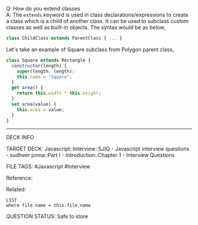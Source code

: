 Q: How do you extend classes  
A: The `extends` keyword is used in class declarations/expressions to create a class which is a child of another class. It can be used to subclass custom classes as well as built-in objects. The syntax would be as below,
```javascript
class ChildClass extends ParentClass { ... }
```
Let's take an example of Square subclass from Polygon parent class,
```javascript
class Square extends Rectangle {
  constructor(length) {
    super(length, length);
    this.name = "Square";
  }
  get area() {
    return this.width * this.height;
  }
  set area(value) {
    this.area = value;
  }
}
```
<!--ID: 1693596697327-->

---

DECK INFO

TARGET DECK: Javascript::Interview::SJIQ - Javascript interview questions - sudheer jonna::Part I - Introduction::Chapter 1 - Interview Questions

FILE TAGS: #Javascript #Interview

Reference:

Related:

```dataview
LIST
where file.name = this.file.name
```

QUESTION STATUS: Safe to store